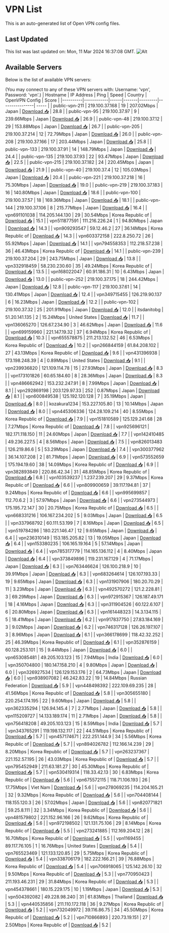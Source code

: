 # VPN List

This is an auto-generated list of Open VPN config files.

## Last Updated

This list was last updated on: Mon, 11 Mar 2024 16:37:08 GMT.
![Alt](https://repobeats.axiom.co/api/embed/186b98318ef1479477931607c1ad7d823f12451f.svg "Repobeats analytics image")

## Available Servers

Below is the list of available VPN servers:

(You may connect to any of these VPN servers with: Username: 'vpn', Password: 'vpn'.)
| Hostname | IP Address | Ping | Speed | Country | OpenVPN Config | Score |
|----------|------------|------|-------|---------|----------------| ----- |
| public-vpn-211 | 219.100.37.168 | 19 | 207.02Mbps | Japan | [Download 📥](./configs/server_0_JP.ovpn) | 28.8 |
| public-vpn-95 | 219.100.37.97 | 9 | 239.66Mbps | Japan | [Download 📥](./configs/server_1_JP.ovpn) | 26.9 |
| public-vpn-48 | 219.100.37.12 | 29 | 153.88Mbps | Japan | [Download 📥](./configs/server_2_JP.ovpn) | 26.7 |
| public-vpn-205 | 219.100.37.214 | 12 | 72.79Mbps | Japan | [Download 📥](./configs/server_3_JP.ovpn) | 26.0 |
| public-vpn-208 | 219.100.37.166 | 17 | 203.44Mbps | Japan | [Download 📥](./configs/server_4_JP.ovpn) | 25.8 |
| public-vpn-133 | 219.100.37.91 | 14 | 148.79Mbps | Japan | [Download 📥](./configs/server_5_JP.ovpn) | 24.4 |
| public-vpn-135 | 219.100.37.93 | 22 | 93.47Mbps | Japan | [Download 📥](./configs/server_6_JP.ovpn) | 22.5 |
| public-vpn-215 | 219.100.37.182 | 24 | 220.45Mbps | Japan | [Download 📥](./configs/server_7_JP.ovpn) | 21.9 |
| public-vpn-40 | 219.100.37.4 | 12 | 105.03Mbps | Japan | [Download 📥](./configs/server_8_JP.ovpn) | 20.4 |
| public-vpn-221 | 219.100.37.218 | 16 | 75.30Mbps | Japan | [Download 📥](./configs/server_9_JP.ovpn) | 19.0 |
| public-vpn-219 | 219.100.37.183 | 16 | 140.80Mbps | Japan | [Download 📥](./configs/server_10_JP.ovpn) | 18.6 |
| public-vpn-100 | 219.100.37.57 | 18 | 169.36Mbps | Japan | [Download 📥](./configs/server_11_JP.ovpn) | 18.1 |
| public-vpn-144 | 219.100.37.106 | 8 | 215.77Mbps | Japan | [Download 📥](./configs/server_12_JP.ovpn) | 16.4 |
| vpn691101038 | 114.205.144.130 | 29 | 30.54Mbps | Korea Republic of | [Download 📥](./configs/server_13_KR.ovpn) | 15.1 |
| vpn511877591 | 111.216.226.24 | 1 | 94.80Mbps | Japan | [Download 📥](./configs/server_14_JP.ovpn) | 14.3 |
| vpn909293547 | 59.12.46.2 | 27 | 36.14Mbps | Korea Republic of | [Download 📥](./configs/server_15_KR.ovpn) | 14.3 |
| vpn603372158 | 222.8.250.72 | 26 | 55.92Mbps | Japan | [Download 📥](./configs/server_16_JP.ovpn) | 14.1 |
| vpn794558353 | 112.218.57.238 | 36 | 46.43Mbps | Korea Republic of | [Download 📥](./configs/server_17_KR.ovpn) | 14.1 |
| public-vpn-239 | 219.100.37.204 | 29 | 243.75Mbps | Japan | [Download 📥](./configs/server_18_JP.ovpn) | 13.8 |
| vpn332918459 | 58.230.230.60 | 35 | 49.24Mbps | Korea Republic of | [Download 📥](./configs/server_19_KR.ovpn) | 13.5 |
| vpn168022047 | 60.91.186.31 | 10 | 6.43Mbps | Japan | [Download 📥](./configs/server_20_JP.ovpn) | 13.0 |
| public-vpn-252 | 219.100.37.175 | 18 | 244.42Mbps | Japan | [Download 📥](./configs/server_21_JP.ovpn) | 12.8 |
| public-vpn-117 | 219.100.37.61 | 14 | 130.41Mbps | Japan | [Download 📥](./configs/server_22_JP.ovpn) | 12.4 |
| vpn349715455 | 126.219.90.137 | 6 | 16.23Mbps | Japan | [Download 📥](./configs/server_23_JP.ovpn) | 12.2 |
| public-vpn-102 | 219.100.37.32 | 25 | 201.91Mbps | Japan | [Download 📥](./configs/server_24_JP.ovpn) | 12.0 |
| itsdanitobg | 51.20.141.135 | 2 | 15.24Mbps | United States | [Download 📥](./configs/server_25_US.ovpn) | 11.7 |
| vpn136065270 | 126.67.234.90 | 3 | 46.62Mbps | Japan | [Download 📥](./configs/server_26_JP.ovpn) | 11.6 |
| vpn699159960 | 221.147.19.32 | 37 | 6.94Mbps | Korea Republic of | [Download 📥](./configs/server_27_KR.ovpn) | 10.3 |
| vpn655578875 | 211.213.132.52 | 46 | 6.53Mbps | Korea Republic of | [Download 📥](./configs/server_28_KR.ovpn) | 10.2 |
| vpn266844159 | 61.84.208.102 | 27 | 43.13Mbps | Korea Republic of | [Download 📥](./configs/server_29_KR.ovpn) | 9.6 |
| vpn431396938 | 173.198.248.39 | 4 | 0.89Mbps | United States | [Download 📥](./configs/server_30_US.ovpn) | 9.1 |
| vpn239936820 | 121.109.114.78 | 15 | 27.93Mbps | Japan | [Download 📥](./configs/server_31_JP.ovpn) | 8.3 |
| vpn173101826 | 60.65.184.60 | 8 | 28.36Mbps | Japan | [Download 📥](./configs/server_32_JP.ovpn) | 8.3 |
| vpn486662942 | 153.232.247.91 | 8 | 7.99Mbps | Japan | [Download 📥](./configs/server_33_JP.ovpn) | 8.1 |
| vpn292869198 | 203.129.97.33 | 252 | 0.87Mbps | Japan | [Download 📥](./configs/server_34_JP.ovpn) | 8.1 |
| vpn600849538 | 125.192.120.128 | 7 | 35.19Mbps | Japan | [Download 📥](./configs/server_35_JP.ovpn) | 8.0 |
| kozakura1234 | 153.227.105.80 | 13 | 10.14Mbps | Japan | [Download 📥](./configs/server_36_JP.ovpn) | 8.0 |
| vpn445306336 | 124.28.109.214 | 40 | 8.55Mbps | Korea Republic of | [Download 📥](./configs/server_37_KR.ovpn) | 7.9 |
| vpn151810589 | 125.129.241.68 | 28 | 7.27Mbps | Korea Republic of | [Download 📥](./configs/server_38_KR.ovpn) | 7.8 |
| vpn925696121 | 182.171.118.150 | 11 | 24.60Mbps | Japan | [Download 📥](./configs/server_39_JP.ovpn) | 7.7 |
| vpn142410485 | 49.236.227.5 | 4 | 8.56Mbps | Japan | [Download 📥](./configs/server_40_JP.ovpn) | 7.5 |
| vpn826013483 | 126.219.86.6 | 5 | 53.29Mbps | Japan | [Download 📥](./configs/server_41_JP.ovpn) | 7.4 |
| vpn300377962 | 36.14.107.208 | 2 | 81.71Mbps | Japan | [Download 📥](./configs/server_42_JP.ovpn) | 6.9 |
| vpn573552659 | 175.194.19.60 | 38 | 14.09Mbps | Korea Republic of | [Download 📥](./configs/server_43_KR.ovpn) | 6.9 |
| vpn382893849 | 220.86.42.34 | 31 | 48.85Mbps | Korea Republic of | [Download 📥](./configs/server_44_KR.ovpn) | 6.8 |
| vpn103539237 | 1.237.239.207 | 29 | 9.37Mbps | Korea Republic of | [Download 📥](./configs/server_45_KR.ovpn) | 6.6 |
| vpn809900659 | 39.117.194.81 | 37 | 9.24Mbps | Korea Republic of | [Download 📥](./configs/server_46_KR.ovpn) | 6.6 |
| vpn995699857 | 112.70.6.2 | 3 | 57.97Mbps | Japan | [Download 📥](./configs/server_47_JP.ovpn) | 6.6 |
| vpn273544973 | 175.195.72.147 | 30 | 20.75Mbps | Korea Republic of | [Download 📥](./configs/server_48_KR.ovpn) | 6.5 |
| vpn668331216 | 106.167.234.202 | 5 | 9.03Mbps | Japan | [Download 📥](./configs/server_49_JP.ovpn) | 6.5 |
| vpn337968792 | 60.111.53.199 | 7 | 8.16Mbps | Japan | [Download 📥](./configs/server_50_JP.ovpn) | 6.5 |
| vpn519784286 | 180.221.146.47 | 12 | 9.65Mbps | Japan | [Download 📥](./configs/server_51_JP.ovpn) | 6.4 |
| vpn236310149 | 153.185.205.82 | 13 | 19.05Mbps | Japan | [Download 📥](./configs/server_52_JP.ovpn) | 6.4 |
| vpn153380235 | 106.165.19.164 | 5 | 57.14Mbps | Japan | [Download 📥](./configs/server_53_JP.ovpn) | 6.4 |
| vpn785317779 | 114.165.136.112 | 4 | 8.40Mbps | Japan | [Download 📥](./configs/server_54_JP.ovpn) | 6.4 |
| vpn373849896 | 119.231.167.129 | 4 | 71.17Mbps | Japan | [Download 📥](./configs/server_55_JP.ovpn) | 6.3 |
| vpn763446624 | 126.100.218.9 | 10 | 39.91Mbps | Japan | [Download 📥](./configs/server_56_JP.ovpn) | 6.3 |
| vpn683264614 | 126.107.193.33 | 19 | 9.65Mbps | Japan | [Download 📥](./configs/server_57_JP.ovpn) | 6.3 |
| vpn131907906 | 180.20.70.29 | 11 | 3.23Mbps | Japan | [Download 📥](./configs/server_58_JP.ovpn) | 6.3 |
| vpn492570272 | 121.2.228.81 | 3 | 69.29Mbps | Japan | [Download 📥](./configs/server_59_JP.ovpn) | 6.3 |
| vpn972915367 | 126.187.49.171 | 18 | 4.16Mbps | Japan | [Download 📥](./configs/server_60_JP.ovpn) | 6.3 |
| vpn311904526 | 60.122.6.107 | 6 | 20.80Mbps | Japan | [Download 📥](./configs/server_61_JP.ovpn) | 6.3 |
| vpn161448323 | 14.3.134.115 | 5 | 18.41Mbps | Japan | [Download 📥](./configs/server_62_JP.ovpn) | 6.2 |
| vpn917837750 | 27.83.184.169 | 3 | 9.02Mbps | Japan | [Download 📥](./configs/server_63_JP.ovpn) | 6.2 |
| vpn746317128 | 126.26.197.107 | 3 | 8.96Mbps | Japan | [Download 📥](./configs/server_64_JP.ovpn) | 6.1 |
| vpn366178699 | 118.42.32.252 | 25 | 46.39Mbps | Korea Republic of | [Download 📥](./configs/server_65_KR.ovpn) | 6.1 |
| vpn352876159 | 60.128.253.101 | 15 | 9.44Mbps | Japan | [Download 📥](./configs/server_66_JP.ovpn) | 6.0 |
| vpn653085481 | 49.205.103.123 | 15 | 7.94Mbps | India | [Download 📥](./configs/server_67_IN.ovpn) | 6.0 |
| vpn350704800 | 180.147.158.210 | 4 | 9.80Mbps | Japan | [Download 📥](./configs/server_68_JP.ovpn) | 6.0 |
| vpn326927534 | 126.129.153.176 | 2 | 64.73Mbps | Japan | [Download 📥](./configs/server_69_JP.ovpn) | 6.0 |
| vpn938907082 | 46.242.83.22 | 19 | 14.84Mbps | Russian Federation | [Download 📥](./configs/server_70_RU.ovpn) | 5.9 |
| vpn448498392 | 222.109.69.235 | 28 | 41.56Mbps | Korea Republic of | [Download 📥](./configs/server_71_KR.ovpn) | 5.8 |
| vpn305655180 | 220.254.174.195 | 22 | 9.60Mbps | Japan | [Download 📥](./configs/server_72_JP.ovpn) | 5.8 |
| vpn362335294 | 126.94.145.4 | 7 | 2.77Mbps | Japan | [Download 📥](./configs/server_73_JP.ovpn) | 5.8 |
| vpn115209727 | 14.133.189.174 | 11 | 2.71Mbps | Japan | [Download 📥](./configs/server_74_JP.ovpn) | 5.8 |
| vpn756418208 | 49.205.103.123 | 15 | 8.59Mbps | India | [Download 📥](./configs/server_75_IN.ovpn) | 5.7 |
| vpn343765291 | 119.198.132.117 | 22 | 44.51Mbps | Korea Republic of | [Download 📥](./configs/server_76_KR.ovpn) | 5.7 |
| vpn457174671 | 222.251.144.9 | 34 | 5.56Mbps | Korea Republic of | [Download 📥](./configs/server_77_KR.ovpn) | 5.7 |
| vpn894026782 | 112.166.14.239 | 29 | 8.20Mbps | Korea Republic of | [Download 📥](./configs/server_78_KR.ovpn) | 5.7 |
| vpn263237367 | 221.152.57.195 | 26 | 43.03Mbps | Korea Republic of | [Download 📥](./configs/server_79_KR.ovpn) | 5.7 |
| vpn795452949 | 211.63.181.27 | 30 | 45.30Mbps | Korea Republic of | [Download 📥](./configs/server_80_KR.ovpn) | 5.7 |
| vpn530419314 | 118.33.42.13 | 30 | 6.83Mbps | Korea Republic of | [Download 📥](./configs/server_81_KR.ovpn) | 5.6 |
| vpn675572115 | 118.71.106.193 | 26 | 17.75Mbps | Viet Nam | [Download 📥](./configs/server_82_VN.ovpn) | 5.6 |
| vpn278069235 | 114.204.165.21 | 32 | 9.32Mbps | Korea Republic of | [Download 📥](./configs/server_83_KR.ovpn) | 5.6 |
| vpn704408144 | 118.155.120.3 | 26 | 57.02Mbps | Japan | [Download 📥](./configs/server_84_JP.ovpn) | 5.6 |
| vpn820771821 | 59.25.8.111 | 32 | 3.34Mbps | Korea Republic of | [Download 📥](./configs/server_85_KR.ovpn) | 5.6 |
| vpn481579802 | 221.152.96.166 | 26 | 9.62Mbps | Korea Republic of | [Download 📥](./configs/server_86_KR.ovpn) | 5.6 |
| vpn972198502 | 121.131.75.106 | 29 | 8.14Mbps | Korea Republic of | [Download 📥](./configs/server_87_KR.ovpn) | 5.5 |
| vpn273241885 | 112.169.204.12 | 28 | 16.70Mbps | Korea Republic of | [Download 📥](./configs/server_88_KR.ovpn) | 5.5 |
| vpn1169455 | 89.117.76.105 | 1 | 16.76Mbps | United States | [Download 📥](./configs/server_89_US.ovpn) | 5.4 |
| vpn765523469 | 121.133.120.85 | 29 | 5.75Mbps | Korea Republic of | [Download 📥](./configs/server_90_KR.ovpn) | 5.4 |
| vpn338706179 | 182.222.166.21 | 39 | 76.88Mbps | Korea Republic of | [Download 📥](./configs/server_91_KR.ovpn) | 5.4 |
| vpn706918065 | 125.142.26.10 | 32 | 9.50Mbps | Korea Republic of | [Download 📥](./configs/server_92_KR.ovpn) | 5.3 |
| vpn770950423 | 211.193.46.231 | 29 | 31.84Mbps | Korea Republic of | [Download 📥](./configs/server_93_KR.ovpn) | 5.3 |
| vpn454378661 | 180.15.229.175 | 10 | 1.19Mbps | Japan | [Download 📥](./configs/server_94_JP.ovpn) | 5.3 |
| vpn504392082 | 49.228.98.240 | 31 | 61.83Mbps | Thailand | [Download 📥](./configs/server_95_TH.ovpn) | 5.3 |
| vpn440535856 | 211.110.172.118 | 36 | 9.27Mbps | Korea Republic of | [Download 📥](./configs/server_96_KR.ovpn) | 5.2 |
| vpn732049972 | 39.116.86.75 | 34 | 45.50Mbps | Korea Republic of | [Download 📥](./configs/server_97_KR.ovpn) | 5.2 |
| vpn710866893 | 220.73.19.151 | 27 | 2.50Mbps | Korea Republic of | [Download 📥](./configs/server_98_KR.ovpn) | 5.2 |
